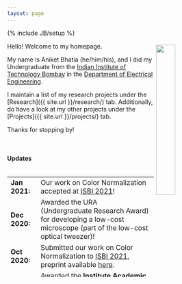 ```yaml
---
layout: page
---
```

{% include JB/setup %}

<img style="float: right; width: 30%; padding: 5px;" src=" {{ site.url }}/pics/Aniket_close_up.jpg">


Hello! Welcome to my homepage.

My name is Aniket Bhatia (he/him/his), and I did my Undergraduate from the [Indian Institute of Technology Bombay](http://www.iitb.ac.in/) in the [Department of Electrical Engineering](https://www.ee.iitb.ac.in/web).

I maintain a list of my research projects under the [Research]({{ site.url }}/research/) tab. Additionally, do have a look at my other projects under the [Projects]({{ site.url }}/projects/) tab.


Thanks for stopping by!
<p></p>
<br>
<p></p>



#### Updates

<div style="height:250px;overflow:auto;">
<table>
<col width="100px">
<col width="750px">
<tr><td><b>Jan 2021:</b></td><td>Our work on Color Normalization accepted at <a href="https://biomedicalimaging.org/2021/">ISBI 2021</a>!</td></tr>
<tr><td><b>Dec 2020:</b></td><td>Awarded the URA (Undergraduate Research Award) for developing a low-cost microscope (part of the low-cost optical tweezer)!</td></tr>
<tr><td><b>Oct 2020:</b></td><td>Submitted our work on Color Normalization to <a href="https://biomedicalimaging.org/2021/">ISBI 2021</a>, preprint available <a href="https://arxiv.org/abs/2011.15000">here</a>.</td></tr>
<tr><td><b>Aug 2020:</b></td><td>Awarded the <b>Institute Academic Prize</b> for standing <b>1st in my batch</b> in year 2019-20!</td></tr>
<!-- <tr><td><b>Nov 2019:</b></td><td>Our work in developing an RF real-time video transmission system was presented to the Indian Army by the lab members.</td></tr> -->
<tr><td><b>Oct 2019:</b></td><td>Represented India at the <a href="https://www.temasekshophouse.org.sg/post/sharing-learning-journeys-at-tf-learn-2019-young-asian-leaders-forum">Young Asian Leaders Forum.</a></td></tr>
<tr><td><b>Jul 2019:</b></td><td>Started my semester exchange at <a href="http://nus.edu.sg/">National University of Singapore (NUS).</a></td></tr>
<tr><td><b>May 2019:</b></td><td>Started my summer internship at <a href="https://www.qualcomm.com/">Qualcomm.</a></td></tr>
<tr><td><b>May 2019:</b></td><td>Demonstrated the working model for our RF real-time video transmission system to the faculty at IITB.</td></tr>
